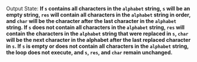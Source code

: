 Output State: **If `s` contains all characters in the `alphabet` string, `s` will be an empty string, `res` will contain all characters in the `alphabet` string in order, and `char` will be the character after the last character in the `alphabet` string. If `s` does not contain all characters in the `alphabet` string, `res` will contain the characters in the `alphabet` string that were replaced in `s`, `char` will be the next character in the alphabet after the last replaced character in `s`. If `s` is empty or does not contain all characters in the `alphabet` string, the loop does not execute, and `s`, `res`, and `char` remain unchanged.**